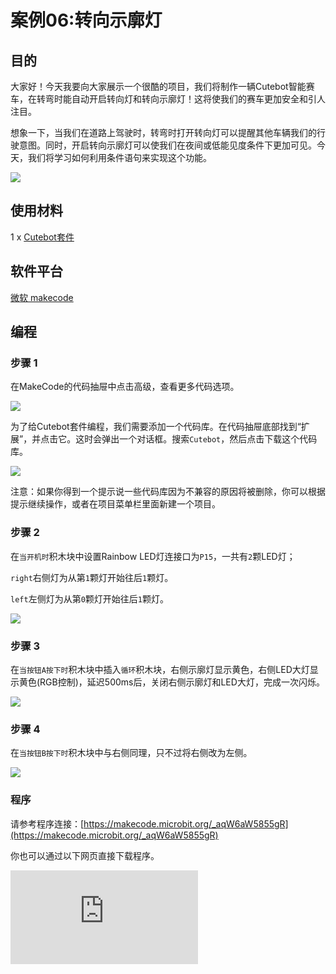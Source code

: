 ﻿---
sidebar_position: 9
sidebar_label: 转向示廓灯
---

# 案例06:转向示廓灯

## 目的

大家好！今天我要向大家展示一个很酷的项目，我们将制作一辆Cutebot智能赛车，在转弯时能自动开启转向灯和转向示廓灯！这将使我们的赛车更加安全和引人注目。

想象一下，当我们在道路上驾驶时，转弯时打开转向灯可以提醒其他车辆我们的行驶意图。同时，开启转向示廓灯可以使我们在夜间或低能见度条件下更加可见。今天，我们将学习如何利用条件语句来实现这个功能。

![](https://wiki-media-ef.oss-cn-hongkong.aliyuncs.com/docs/microbit/microbit-smart-car/microbit-smart-cutebot/images/cutebot-case-06-01.png)

## 使用材料

1 x [Cutebot套件](https://item.taobao.com/item.htm?spm=a1z10.3-c-s.w4002-18602834180.23.78b86655ZP5Yg8&id=598365555295)

## 软件平台

[微软 makecode](https://makecode.microbit.org/#)

## 编程

### 步骤 1

在MakeCode的代码抽屉中点击高级，查看更多代码选项。

![](https://wiki-media-ef.oss-cn-hongkong.aliyuncs.com/docs/microbit/microbit-smart-car/microbit-smart-cutebot/images/cutebot-pk-1.png)

为了给Cutebot套件编程，我们需要添加一个代码库。在代码抽屉底部找到“扩展”，并点击它。这时会弹出一个对话框。搜索`Cutebot`，然后点击下载这个代码库。

![](https://wiki-media-ef.oss-cn-hongkong.aliyuncs.com/docs/microbit/microbit-smart-car/microbit-smart-cutebot/images/cutebot-pk-11.png)

注意：如果你得到一个提示说一些代码库因为不兼容的原因将被删除，你可以根据提示继续操作，或者在项目菜单栏里面新建一个项目。

### 步骤 2

在`当开机时`积木块中设置Rainbow LED灯连接口为`P15`，一共有`2`颗LED灯；

`right`右侧灯为从第`1`颗灯开始往后`1`颗灯。

`left`左侧灯为从第`0`颗灯开始往后`1`颗灯。

![](https://wiki-media-ef.oss-cn-hongkong.aliyuncs.com/docs/microbit/microbit-smart-car/microbit-smart-cutebot/images/case_06_01.png)

### 步骤 3

在`当按钮A按下时`积木块中插入`循环`积木块，右侧示廓灯显示黄色，右侧LED大灯显示黄色(RGB控制)，延迟500ms后，关闭右侧示廓灯和LED大灯，完成一次闪烁。

![](https://wiki-media-ef.oss-cn-hongkong.aliyuncs.com/docs/microbit/microbit-smart-car/microbit-smart-cutebot/images/case_06_02.png)


### 步骤 4

在`当按钮B按下时`积木块中与右侧同理，只不过将右侧改为左侧。

![](https://wiki-media-ef.oss-cn-hongkong.aliyuncs.com/docs/microbit/microbit-smart-car/microbit-smart-cutebot/images/case_06_03.png)

### 程序

请参考程序连接：[https://makecode.microbit.org/_aqW6aW5855gR](https://makecode.microbit.org/_aqW6aW5855gR)

你也可以通过以下网页直接下载程序。

<div
    style={{
        position: 'relative',
        paddingBottom: '60%',
        overflow: 'hidden',
    }}
>
    <iframe
        src="https://makecode.microbit.org/_aqW6aW5855gR"
        frameborder="0"
        sandbox="allow-popups allow-forms allow-scripts allow-same-origin"
        style={{
            position: 'absolute',
            width: '100%',
            height: '100%',
        }}
    />
</div>
---

## 结论

当按钮A按下时，右侧LED车灯和示廓灯闪烁5次

当按钮B按下时，左侧LED车灯和示廓灯闪烁5次

![](https://wiki-media-ef.oss-cn-hongkong.aliyuncs.com/docs/microbit/microbit-smart-car/microbit-smart-cutebot/images/cutebot-case-06.gif)

## 思考

如何让你的小车按下按钮A开启双闪，按下按钮B关闭双闪呢。



## 常见问题
---
## 相关阅读
---
